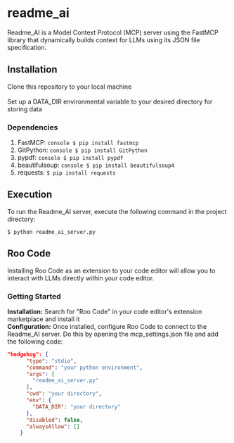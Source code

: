 # readme_ai
Readme_AI is a Model Context Protocol (MCP) server using the FastMCP library that dynamically builds context for LLMs using its JSON file specification.

## Installation
Clone this repository to your local machine <br> <br>
Set up a DATA_DIR environmental variable to your desired directory for storing data

### Dependencies
1. FastMCP: ```console $ pip install fastmcp ```
2. GitPython: ```console $ pip install GitPython ```
3. pypdf: ```console $ pip install pypdf ```
4. beautifulsoup: ```console $ pip install beautifulsoup4 ```
5. requests: ```$ pip install requests ```

## Execution
To run the Readme_AI server, execute the following command in the project directory:
```console
$ python readme_ai_server.py
```

## Roo Code
Installing Roo Code as an extension to your code editor will allow you to interact with LLMs directly within your code editor.

### Getting Started
**Installation:** Search for "Roo Code" in your code editor's extension marketplace and install it <br>
**Configuration:** Once installed, configure Roo Code to connect to the Readme_AI server. Do this by opening the mcp_settings.json file and add the following code:

```json
"hedgehog": {
      "type": "stdio",
      "command": "your python environment",
      "args": [
        "readme_ai_server.py"
      ],
      "cwd": "your directory",
      "env": {
        "DATA_DIR": "your directory"
      },
      "disabled": false,
      "alwaysAllow": []
    }
```

